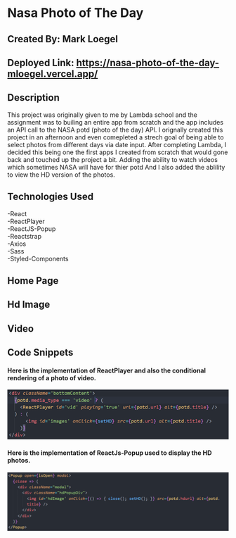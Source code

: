 # Nasa Photo of The Day

## Created By: Mark Loegel

## Deployed Link: https://nasa-photo-of-the-day-mloegel.vercel.app/

## Description

This project was originally given to me by Lambda school and the assignment was to builing an entire app from scratch and the app includes an API call to the NASA potd (photo of the day) API. I orignally created this project in an afternoon and even comepleted a strech goal of being able to select photos from different days via date input. After completing Lambda, I decided this being one the first apps I created from scratch that would gone back and touched up the project a bit. Adding the ability to watch videos which sometimes NASA will have for thier potd And I also added the ablility to view the HD version of the photos.

## Technologies Used

-React <br>
-ReactPlayer <br>
-ReactJS-Popup <br>
-Reactstrap <br>
-Axios <br>
-Sass <br>
-Styled-Components <br>

## Home Page

## Hd Image

## Video

## Code Snippets

#### Here is the implementation of ReactPlayer and also the conditional rendering of a photo of video.

<img src="./src/styles/imgs/ReactPlayer.PNG" width = "800" />

#### Here is the implementation of ReactJs-Popup used to display the HD photos.

<img src="./src/styles/imgs/Popup.PNG" width = "800" />

